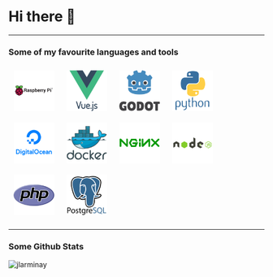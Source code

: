 <div>
  <h1>Hi there 👋</h1>
</div>

<hr/>
<div>
  <h3>Some of my favourite languages and tools</h3>
  <p align="left"> 
    <img src="https://raw.githubusercontent.com/devicons/devicon/master/icons/raspberrypi/raspberrypi-original-wordmark.svg" alt="raspberrypi" width="80" height="80" style="margin:10px;" /> 
    <img src="https://raw.githubusercontent.com/devicons/devicon/master/icons/vuejs/vuejs-original-wordmark.svg" alt="vue.js" width="80" height="80" style="margin:10px;" /> 
    <img src="https://raw.githubusercontent.com/devicons/devicon/master/icons/godot/godot-original-wordmark.svg" alt="godot" width="80" height="80" style="margin:10px;" /> 
    <img src="https://raw.githubusercontent.com/devicons/devicon/master/icons/python/python-original-wordmark.svg" alt="python" width="80" height="80" style="margin:10px;" /> 
    <img src="https://raw.githubusercontent.com/devicons/devicon/master/icons/digitalocean/digitalocean-original-wordmark.svg" alt="digital ocean" width="80" height="80" style="margin:10px;" /> 
    <img src="https://raw.githubusercontent.com/devicons/devicon/master/icons/docker/docker-original-wordmark.svg" alt="docker" width="80" height="80" style="margin:10px;" /> 
    <img src="https://raw.githubusercontent.com/devicons/devicon/master/icons/nginx/nginx-original.svg" alt="nginx" width="80" height="80" style="margin:10px;" /> 
    <img src="https://raw.githubusercontent.com/devicons/devicon/master/icons/nodejs/nodejs-original-wordmark.svg" alt="node.js" width="80" height="80" style="margin:10px;" /> 
    <img src="https://raw.githubusercontent.com/devicons/devicon/master/icons/php/php-original.svg" alt="php" width="80" height="80" style="margin:10px;" /> 
    <img src="https://raw.githubusercontent.com/devicons/devicon/master/icons/postgresql/postgresql-original-wordmark.svg" alt="postgresql" width="80" height="80" style="margin:10px;" /> 
    <!-- <img src="" alt="" width="80" height="80"/>  -->
  </p>
</div>

<hr/>
<div>
  <h3>Some Github Stats</h3>
  <p>
    <img align="left" src="https://github-readme-stats.vercel.app/api/top-langs?username=jlarminay&show_icons=true&theme=dark&locale=en&layout=compact" alt="jlarminay" />
  </p>
</div>


